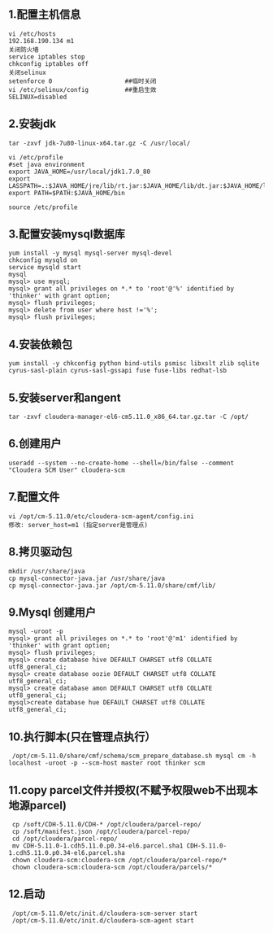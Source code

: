 ## 1.配置主机信息
    vi /etc/hosts
    192.168.190.134 m1
    关闭防火墙
    service iptables stop
    chkconfig iptables off 
    关闭selinux
    setenforce 0                    ##临时关闭
    vi /etc/selinux/config          ##重启生效
    SELINUX=disabled
## 2.安装jdk
    tar -zxvf jdk-7u80-linux-x64.tar.gz -C /usr/local/
    
    vi /etc/profile
    #set java environment
    export JAVA_HOME=/usr/local/jdk1.7.0_80
    export LASSPATH=.:$JAVA_HOME/jre/lib/rt.jar:$JAVA_HOME/lib/dt.jar:$JAVA_HOME/lib/tools.jar
    export PATH=$PATH:$JAVA_HOME/bin
     
    source /etc/profile
## 3.配置安装mysql数据库
    yum install -y mysql mysql-server mysql-devel
    chkconfig mysqld on
    service mysqld start
    mysql                                
    mysql> use mysql;
    mysql> grant all privileges on *.* to 'root'@'%' identified by 'thinker' with grant option;
    mysql> flush privileges;
    mysql> delete from user where host !='%';
    mysql> flush privileges;
## 4.安装依赖包
    yum install -y chkconfig python bind-utils psmisc libxslt zlib sqlite cyrus-sasl-plain cyrus-sasl-gssapi fuse fuse-libs redhat-lsb
## 5.安装server和angent
    tar -zxvf cloudera-manager-el6-cm5.11.0_x86_64.tar.gz.tar -C /opt/
## 6.创建用户
    useradd --system --no-create-home --shell=/bin/false --comment "Cloudera SCM User" cloudera-scm
## 7.配置文件 
    vi /opt/cm-5.11.0/etc/cloudera-scm-agent/config.ini
    修改: server_host=m1 (指定server是管理点)
## 8.拷贝驱动包
    mkdir /usr/share/java
    cp mysql-connector-java.jar /usr/share/java
    cp mysql-connector-java.jar /opt/cm-5.11.0/share/cmf/lib/
## 9.Mysql 创建用户
    mysql -uroot -p
    mysql> grant all privileges on *.* to 'root'@'m1' identified by 'thinker' with grant option;
    mysql> flush privileges;
    mysql> create database hive DEFAULT CHARSET utf8 COLLATE utf8_general_ci;
    mysql> create database oozie DEFAULT CHARSET utf8 COLLATE utf8_general_ci;
    mysql> create database amon DEFAULT CHARSET utf8 COLLATE utf8_general_ci;
    mysql>create database hue DEFAULT CHARSET utf8 COLLATE utf8_general_ci;
    
## 10.执行脚本(只在管理点执行）
     /opt/cm-5.11.0/share/cmf/schema/scm_prepare_database.sh mysql cm -h localhost -uroot -p --scm-host master root thinker scm
## 11.copy parcel文件并授权(不赋予权限web不出现本地源parcel)
     cp /soft/CDH-5.11.0/CDH-* /opt/cloudera/parcel-repo/
     cp /soft/manifest.json /opt/cloudera/parcel-repo/
     cd /opt/cloudera/parcel-repo/
     mv CDH-5.11.0-1.cdh5.11.0.p0.34-el6.parcel.sha1 CDH-5.11.0-1.cdh5.11.0.p0.34-el6.parcel.sha
     chown cloudera-scm:cloudera-scm /opt/cloudera/parcel-repo/*
     chown cloudera-scm:cloudera-scm /opt/cloudera/parcels/*
## 12.启动
     /opt/cm-5.11.0/etc/init.d/cloudera-scm-server start
     /opt/cm-5.11.0/etc/init.d/cloudera-scm-agent start
